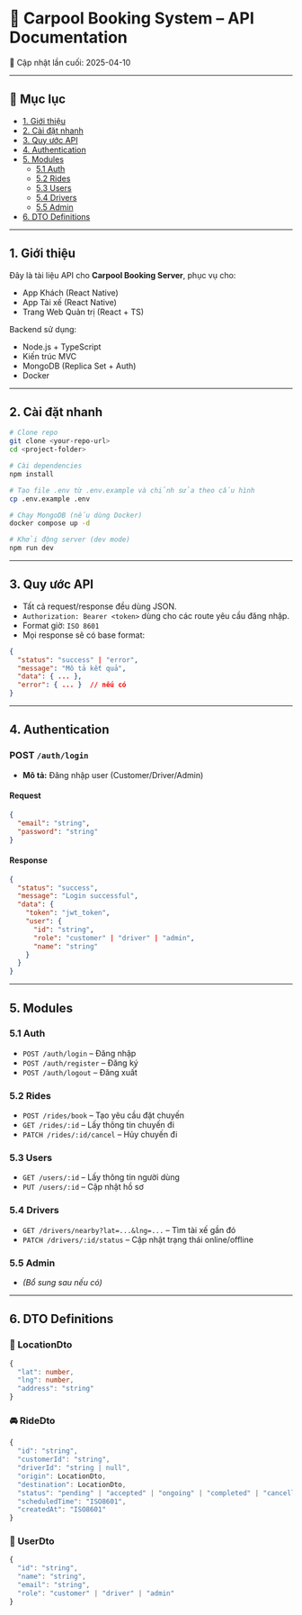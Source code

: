 # 🚗 Carpool Booking System – API Documentation

📅 Cập nhật lần cuối: 2025-04-10

---

## 📖 Mục lục

- [1. Giới thiệu](#1-giới-thiệu)
- [2. Cài đặt nhanh](#2-cài-đặt-nhanh)
- [3. Quy ước API](#3-quy-ước-api)
- [4. Authentication](#4-authentication)
- [5. Modules](#5-modules)
  - [5.1 Auth](#51-auth)
  - [5.2 Rides](#52-rides)
  - [5.3 Users](#53-users)
  - [5.4 Drivers](#54-drivers)
  - [5.5 Admin](#55-admin)
- [6. DTO Definitions](#6-dto-definitions)

---

## 1. Giới thiệu

Đây là tài liệu API cho **Carpool Booking Server**, phục vụ cho:

- App Khách (React Native)
- App Tài xế (React Native)
- Trang Web Quản trị (React + TS)

Backend sử dụng:

- Node.js + TypeScript
- Kiến trúc MVC
- MongoDB (Replica Set + Auth)
- Docker

---

## 2. Cài đặt nhanh

```bash
# Clone repo
git clone <your-repo-url>
cd <project-folder>

# Cài dependencies
npm install

# Tạo file .env từ .env.example và chỉnh sửa theo cấu hình
cp .env.example .env

# Chạy MongoDB (nếu dùng Docker)
docker compose up -d

# Khởi động server (dev mode)
npm run dev
```

---

## 3. Quy ước API

- Tất cả request/response đều dùng JSON.
- `Authorization: Bearer <token>` dùng cho các route yêu cầu đăng nhập.
- Format giờ: `ISO 8601`
- Mọi response sẽ có base format:

```json
{
  "status": "success" | "error",
  "message": "Mô tả kết quả",
  "data": { ... },
  "error": { ... }  // nếu có
}
```

---

## 4. Authentication

### POST `/auth/login`

- **Mô tả:** Đăng nhập user (Customer/Driver/Admin)

#### Request

```json
{
  "email": "string",
  "password": "string"
}
```

#### Response

```json
{
  "status": "success",
  "message": "Login successful",
  "data": {
    "token": "jwt_token",
    "user": {
      "id": "string",
      "role": "customer" | "driver" | "admin",
      "name": "string"
    }
  }
}
```

---

## 5. Modules

### 5.1 Auth

- `POST /auth/login` – Đăng nhập
- `POST /auth/register` – Đăng ký
- `POST /auth/logout` – Đăng xuất

### 5.2 Rides

- `POST /rides/book` – Tạo yêu cầu đặt chuyến
- `GET /rides/:id` – Lấy thông tin chuyến đi
- `PATCH /rides/:id/cancel` – Hủy chuyến đi

### 5.3 Users

- `GET /users/:id` – Lấy thông tin người dùng
- `PUT /users/:id` – Cập nhật hồ sơ

### 5.4 Drivers

- `GET /drivers/nearby?lat=...&lng=...` – Tìm tài xế gần đó
- `PATCH /drivers/:id/status` – Cập nhật trạng thái online/offline

### 5.5 Admin

- _(Bổ sung sau nếu có)_

---

## 6. DTO Definitions

### 📍 LocationDto

```ts
{
  "lat": number,
  "lng": number,
  "address": "string"
}
```

### 🚘 RideDto

```ts
{
  "id": "string",
  "customerId": "string",
  "driverId": "string | null",
  "origin": LocationDto,
  "destination": LocationDto,
  "status": "pending" | "accepted" | "ongoing" | "completed" | "cancelled",
  "scheduledTime": "ISO8601",
  "createdAt": "ISO8601"
}
```

### 👤 UserDto

```ts
{
  "id": "string",
  "name": "string",
  "email": "string",
  "role": "customer" | "driver" | "admin"
}
```
